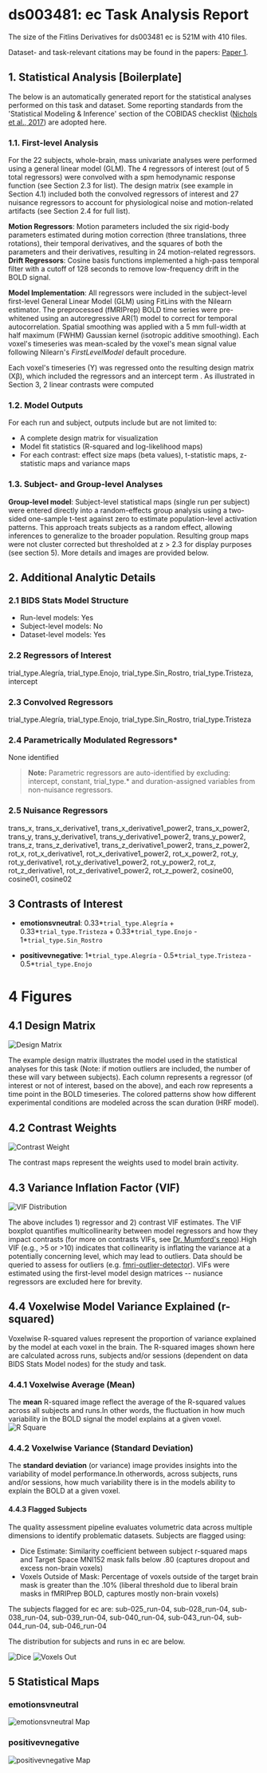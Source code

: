 # ds003481: ec Task Analysis Report

The size of the Fitlins Derivatives for ds003481 ec is 521M with 410 files.

Dataset- and task-relevant citations may be found in the papers: [Paper 1](https://doi.org/10.3389/fnhum.2021.666210).

## 1. Statistical Analysis [Boilerplate]

The below is an automatically generated report for the statistical analyses performed on this task and dataset. Some reporting standards from the 'Statistical Modeling & Inference' section of the COBIDAS checklist ([Nichols et al., 2017](https://www.nature.com/articles/nn.4500)) are adopted here.

### 1.1. First-level Analysis
For the 22 subjects, whole-brain, mass univariate analyses were performed using a general linear model (GLM). The 4 regressors of interest (out of 5 total regressors) were convolved with a spm hemodynamic response function (see Section 2.3 for list). The design matrix (see example in Section 4.1) included both the convolved regressors of interest and 27 nuisance regressors to account for physiological noise and motion-related artifacts (see Section 2.4 for full list).

**Motion Regressors**: Motion parameters included the six rigid-body parameters estimated during motion correction (three translations, three rotations), their temporal derivatives, and the squares of both the parameters and their derivatives, resulting in 24 motion-related regressors.
**Drift Regressors**: Cosine basis functions implemented a high-pass temporal filter with a cutoff of 128 seconds to remove low-frequency drift in the BOLD signal.

**Model Implementation**: All regressors were included in the subject-level first-level General Linear Model (GLM) using FitLins with the Nilearn estimator. The preprocessed (fMRIPrep) BOLD time series were pre-whitened using an autoregressive AR(1) model to correct for temporal autocorrelation. Spatial smoothing was applied with a 5 mm full-width at half maximum (FWHM) Gaussian kernel (isotropic additive smoothing). Each voxel's timeseries was mean-scaled by the voxel's mean signal value following Nilearn's *FirstLevelModel* default procedure.

Each voxel's timeseries (Y) was regressed onto the resulting design matrix (Xβ), which included the regressors and an intercept term . As illustrated in Section 3, 2 linear contrasts were computed

### 1.2. Model Outputs
For each run and subject, outputs include but are not limited to:
- A complete design matrix for visualization
- Model fit statistics (R-squared and log-likelihood maps)
- For each contrast: effect size maps (beta values), t-statistic maps, z-statistic maps and variance maps

### 1.3. Subject- and Group-level Analyses
**Group-level model**: Subject-level statistical maps (single run per subject) were entered directly into a random-effects group analysis using a two-sided one-sample t-test against zero to estimate population-level activation patterns. This approach treats subjects as a random effect, allowing inferences to generalize to the broader population. Resulting group maps were not cluster corrected but thresholded at z > 2.3 for display purposes (see section 5). More details and images are provided below. 

## 2. Additional Analytic Details 


### 2.1 BIDS Stats Model Structure
- Run-level models: Yes
- Subject-level models: No
- Dataset-level models: Yes 

### 2.2 Regressors of Interest
trial_type.Alegría, trial_type.Enojo, trial_type.Sin_Rostro, trial_type.Tristeza, intercept

### 2.3 Convolved Regressors
trial_type.Alegría, trial_type.Enojo, trial_type.Sin_Rostro, trial_type.Tristeza

### 2.4 Parametrically Modulated Regressors*
None identified


> **Note:** Parametric regressors are auto-identified by excluding: intercept, constant, trial_type.* and duration-assigned variables from non-nuisance regressors.

### 2.5 Nuisance Regressors
trans_x, trans_x_derivative1, trans_x_derivative1_power2, trans_x_power2, trans_y, trans_y_derivative1, trans_y_derivative1_power2, trans_y_power2, trans_z, trans_z_derivative1, trans_z_derivative1_power2, trans_z_power2, rot_x, rot_x_derivative1, rot_x_derivative1_power2, rot_x_power2, rot_y, rot_y_derivative1, rot_y_derivative1_power2, rot_y_power2, rot_z, rot_z_derivative1, rot_z_derivative1_power2, rot_z_power2, cosine00, cosine01, cosine02

## 3 Contrasts of Interest
- **emotionsvneutral**: 0.33*`trial_type.Alegría` + 0.33*`trial_type.Tristeza` + 0.33*`trial_type.Enojo` - 1*`trial_type.Sin_Rostro`

- **positivevnegative**: 1*`trial_type.Alegría` - 0.5*`trial_type.Tristeza` - 0.5*`trial_type.Enojo`


# 4 Figures

## 4.1 Design Matrix
![Design Matrix](./files/ds003481_task-ec_design-matrix.svg)

The example design matrix illustrates the model used in the statistical analyses for this task (Note: if motion outliers are included, the number of these will vary between subjects). Each column represents a regressor (of interest or not of interest, based on the above), and each row represents a time point in the BOLD timeseries. The colored patterns show how different experimental conditions are modeled across the scan duration (HRF model).

## 4.2 Contrast Weights
![Contrast Weight](./files/ds003481_task-ec_contrast-matrix.svg)

The contrast maps represent the weights used to model brain activity.

## 4.3 Variance Inflation Factor (VIF)
![VIF Distribution](./files/ds003481_task-ec_vif-boxplot.png)

The above includes 1) regressor and 2) contrast VIF estimates. The VIF boxplot quantifies multicollinearity between model regressors and how they impact contrasts (for more on contrasts VIFs, see [Dr. Mumford's repo](https://github.com/jmumford/vif_contrasts)).High VIF (e.g., >5 or >10) indicates that collinearity is inflating the variance at a potentially concerning level, which may lead to outliers.  Data should be queried to assess for outliers (e.g. [fmri-outlier-detector](https://github.com/jmumford/fmri-outlier-detector)). VIFs were estimated using the first-level model design matrices -- nusiance regressors are excluded here for brevity.

## 4.4 Voxelwise Model Variance Explained (r-squared)
Voxelwise R-squared values represent the proportion of variance explained by the model at each voxel in the brain. The R-squared images shown here are calculated across runs, subjects and/or sessions (dependent on data BIDS Stats Model nodes) for the study and task.

### 4.4.1 Voxelwise Average (Mean)
The **mean** R-squared image reflect the average of the R-squared values across all subjects and runs.In other words, the fluctuation in how much variability in the BOLD signal the model explains at a given voxel.
![R Square](files/ds003481_task-ec_rsquare-mean.png)

### 4.4.2 Voxelwise Variance (Standard Deviation)
The **standard deviation** (or variance) image provides insights into the variability of model performance.In otherwords, across subjects, runs and/or sessions, how much variability there is in the models ability to explain the BOLD at a given voxel.

#### 4.4.3 Flagged Subjects
The quality assessment pipeline evaluates volumetric data across multiple dimensions to identify problematic datasets. Subjects are flagged using: 

  - Dice Estimate: Similarity coefficient between subject r-squared maps and Target Space MNI152 mask falls below .80 (captures dropout and excess non-brain voxels) 
  - Voxels Outside of Mask: Percentage of voxels outside of the target brain mask is greater than the .10% (liberal threshold due to liberal brain masks in fMRIPrep BOLD, captures mostly non-brain voxels) 

The subjects flagged for ec are:
sub-025_run-04, sub-028_run-04, sub-038_run-04, sub-039_run-04, sub-040_run-04, sub-043_run-04, sub-044_run-04, sub-046_run-04

The distribution for subjects and runs in ec are below. 

![Dice](files/ds003481_task-ec_hist-dicesimilarity.png)
![Voxels Out](files/ds003481_task-ec_hist-voxoutmask.png)

## 5 Statistical Maps

### emotionsvneutral
![emotionsvneutral Map](files/ds003481_task-ec_contrast-emotionsvneutral_map.png)

### positivevnegative
![positivevnegative Map](files/ds003481_task-ec_contrast-positivevnegative_map.png)
